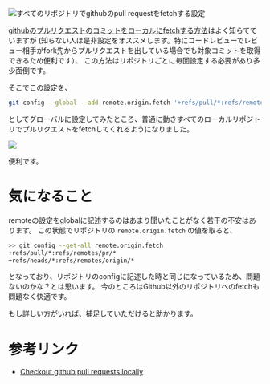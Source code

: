 <!--
title: すべてのリポジトリでGithubのpull requestをfetchする設定
date:  2016-06-xx 12:00
categories: [git,github]
-->


![すべてのリポジトリでgithubのpull requestをfetchする設定](http://manaten.net/wp-content/uploads/2015/05/octcat.gif)


[githubのプルリクエストのコミットをローカルにfetchする方法]((https://gist.github.com/piscisaureus/3342247))はよく知らてていますが
(知らない人は是非設定をオススメします。特にコードレビューでレビュー相手がfork先からプルリクエストを出している場合でも対象コミットを取得できるため便利です）、
この方法はリポジトリごとに毎回設定する必要があり多少面倒です。

そこでこの設定を、
```sh
git config --global --add remote.origin.fetch '+refs/pull/*:refs/remotes/pr/*'`
``` 
としてグローバルに設定してみたところ、普通に動きすべてのローカルリポジトリでプルリクエストをfetchしてくれるようになりました。

![](http://manaten.net/wp-content/uploads/2016/06/fetch_pr.gif)

便利です。


# 気になること

remoteの設定をglobalに記述するのはあまり聞いたことがなく若干の不安はあります。
この状態でリポジトリの `remote.origin.fetch` の値を取ると、

```sh
>> git config --get-all remote.origin.fetch
+refs/pull/*:refs/remotes/pr/*
+refs/heads/*:refs/remotes/origin/*
```

となっており、リポジトリのconfigに記述した時と同じになっているため、問題ないのかな？とは思います。
今のところはGithub以外のリポジトリへのfetchも問題なく快適です。

もし詳しい方がいれば、補足していただけると助かります。

# 参考リンク

- [Checkout github pull requests locally](https://gist.github.com/piscisaureus/3342247)

